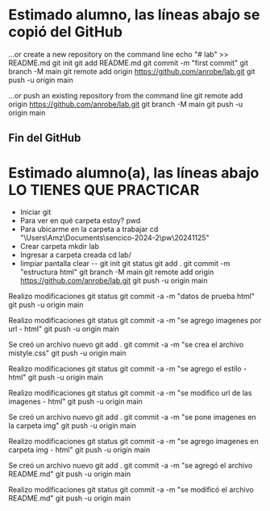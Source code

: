 # Estimado alumno, las líneas abajo se copió del GitHub

…or create a new repository on the command line
echo "# lab" >> README.md
git init
git add README.md
git commit -m "first commit"
git branch -M main
git remote add origin https://github.com/anrobe/lab.git
git push -u origin main


…or push an existing repository from the command line
git remote add origin https://github.com/anrobe/lab.git
git branch -M main
git push -u origin main

Fin del GitHub
----
# Estimado alumno(a), las líneas abajo LO TIENES QUE PRACTICAR

* Iniciar git
* Para ver en qué carpeta estoy?
	pwd
* Para ubicarme en la carpeta a trabajar
	cd "\Users\Amz\Documents\sencico-2024-2\pw\20241125"
* Crear carpeta
	mkdir lab
* Ingresar a carpeta creada
	cd lab/
* limpiar pantalla 
	clear
--
git init
git status
git add .
git commit -m "estructura html"	
git branch -M main
git remote add origin https://github.com/anrobe/lab.git
git push -u origin main

Realizo modificaciones
git status
git commit -a -m "datos de prueba html"
git push -u origin main

Realizo modificaciones
git status
git commit -a -m "se agrego imagenes por url - html"
git push -u origin main

Se creó un archivo nuevo
git add .
git commit -a -m "se crea el archivo mistyle.css"
git push -u origin main

Realizo modificaciones
git status
git commit -a -m "se agrego el estilo - html"
git push -u origin main

Realizo modificaciones
git status
git commit -a -m "se modifico url de las imagenes - html"
git push -u origin main

Se creó un archivo nuevo
git add .
git commit -a -m "se pone imagenes en la carpeta img"
git push -u origin main

Realizo modificaciones
git status
git commit -a -m "se agrego imagenes en carpeta img - html"
git push -u origin main

Se creó un archivo nuevo
git add .
git commit -a -m "se agregó el archivo README.md"
git push -u origin main

Realizo modificaciones
git status
git commit -a -m "se modificó el archivo README.md"
git push -u origin main
